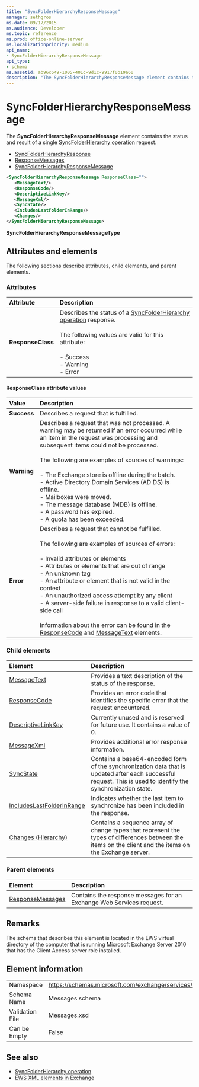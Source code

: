 ```yaml
---
title: "SyncFolderHierarchyResponseMessage"
manager: sethgros
ms.date: 09/17/2015
ms.audience: Developer
ms.topic: reference
ms.prod: office-online-server
ms.localizationpriority: medium
api_name:
- SyncFolderHierarchyResponseMessage
api_type:
- schema
ms.assetid: ab96c649-1005-401c-9d1c-9917f0b19a60
description: "The SyncFolderHierarchyResponseMessage element contains the status and result of a single SyncFolderHierarchy operation request."
---
```


# SyncFolderHierarchyResponseMessage

The **SyncFolderHierarchyResponseMessage** element contains the status and result of a single [SyncFolderHierarchy operation](syncfolderhierarchy-operation.md) request. 
  
- [SyncFolderHierarchyResponse](syncfolderhierarchyresponse.md) 
- [ResponseMessages](responsemessages.md)
- [SyncFolderHierarchyResponseMessage](syncfolderhierarchyresponsemessage.md)
  
```xml
<SyncFolderHierarchyResponseMessage ResponseClass="">
   <MessageText/>
   <ResponseCode/>
   <DescriptiveLinkKey/>
   <MessageXml/>
   <SyncState/>
   <IncludesLastFolderInRange/>
   <Changes/>
</SyncFolderHierarchyResponseMessage>
```

 **SyncFolderHierarchyResponseMessageType**
## Attributes and elements

The following sections describe attributes, child elements, and parent elements.
  
### Attributes

|**Attribute**|**Description**|
|:-----|:-----|
|**ResponseClass** <br/> | Describes the status of a [SyncFolderHierarchy operation](syncfolderhierarchy-operation.md) response. <br/><br/>The following values are valid for this attribute:<br/>  <br/>-  Success  <br/>-  Warning  <br/>-  Error  <br/> |
   
#### ResponseClass attribute values

|**Value**|**Description**|
|:-----|:-----|
|**Success** <br/> |Describes a request that is fulfilled.  <br/> |
|**Warning** <br/> | Describes a request that was not processed. A warning may be returned if an error occurred while an item in the request was processing and subsequent items could not be processed. <br/><br/>The following are examples of sources of warnings:  <br/><br/>-  The Exchange store is offline during the batch.  <br/>-  Active Directory Domain Services (AD DS) is offline.  <br/>-  Mailboxes were moved.  <br/>-  The message database (MDB) is offline.  <br/>-  A password has expired.  <br/>-  A quota has been exceeded.  <br/> |
|**Error** <br/> | Describes a request that cannot be fulfilled. <br/><br/>The following are examples of sources of errors:  <br/><br/>-  Invalid attributes or elements  <br/>-  Attributes or elements that are out of range  <br/>-  An unknown tag  <br/>-  An attribute or element that is not valid in the context  <br/>-  An unauthorized access attempt by any client  <br/>-  A server-side failure in response to a valid client-side call  <br/><br/>  Information about the error can be found in the [ResponseCode](responsecode.md) and [MessageText](messagetext.md) elements.  <br/> |
   
### Child elements

|**Element**|**Description**|
|:-----|:-----|
|[MessageText](messagetext.md) <br/> |Provides a text description of the status of the response.  <br/> |
|[ResponseCode](responsecode.md) <br/> |Provides an error code that identifies the specific error that the request encountered.  <br/> |
|[DescriptiveLinkKey](descriptivelinkkey.md) <br/> |Currently unused and is reserved for future use. It contains a value of 0.  <br/> |
|[MessageXml](messagexml.md) <br/> |Provides additional error response information.  <br/> |
|[SyncState](syncstate-ex15websvcsotherref.md) <br/> |Contains a base64-encoded form of the synchronization data that is updated after each successful request. This is used to identify the synchronization state.  <br/> |
|[IncludesLastFolderInRange](includeslastfolderinrange.md) <br/> |Indicates whether the last item to synchronize has been included in the response.  <br/> |
|[Changes (Hierarchy)](changes-hierarchy.md) <br/> |Contains a sequence array of change types that represent the types of differences between the items on the client and the items on the Exchange server.  <br/> |
   
### Parent elements

|**Element**|**Description**|
|:-----|:-----|
|[ResponseMessages](responsemessages.md) <br/> |Contains the response messages for an Exchange Web Services request.  <br/> |
   
## Remarks

The schema that describes this element is located in the EWS virtual directory of the computer that is running Microsoft Exchange Server 2010 that has the Client Access server role installed.
  
## Element information

|||
|:-----|:-----|
|Namespace  <br/> |https://schemas.microsoft.com/exchange/services/2006/messages  <br/> |
|Schema Name  <br/> |Messages schema  <br/> |
|Validation File  <br/> |Messages.xsd  <br/> |
|Can be Empty  <br/> |False  <br/> |
   
## See also

- [SyncFolderHierarchy operation](syncfolderhierarchy-operation.md)
- [EWS XML elements in Exchange](ews-xml-elements-in-exchange.md)

